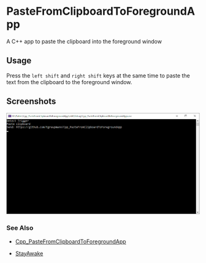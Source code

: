 # PasteFromClipboardToForegroundApp

A C++ app to paste the clipboard into the foreground window

## Usage

Press the `left shift` and `right shift` keys at the same time to paste the text from the clipboard to the foreground window.

## Screenshots

![image_1](images/image_1.png)

### See Also

* [Cpp_PasteFromClipboardToForegroundApp](https://github.com/tgraupmann/Cpp_PasteFromClipboardToForegroundApp)

* [StayAwake](https://github.com/tgraupmann/StayAwake)
